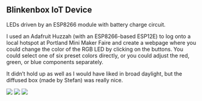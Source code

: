 Blinkenbox IoT Device 
---------------------

LEDs driven by an ESP8266 module with battery charge circuit. 

I used an Adafruit Huzzah (with an ESP8266-based ESP12E) to log onto a local hotspot at Portland Mini Maker Faire and create a webpage where you could change the color of the RGB LED by clicking on the buttons. You could select one of six preset colors directly, or you could adjust the red, green, or blue components separately.

It didn’t hold up as well as I would have liked in broad daylight, but the diffused box (made by Stefan) was really nice.

<img src="https://jenner.smugmug.com/Blinkenbox/n-GQc82z/i-ftWcqbX/0/O/i-ftWcqbX.png">

<img src="https://jenner.smugmug.com/Blinkenbox/n-GQc82z/i-zd4tKcw/0/O/i-zd4tKcw.png">

<img src="https://jenner.smugmug.com/Blinkenbox/n-GQc82z/i-MCmc58J/0/O/i-MCmc58J.png">
